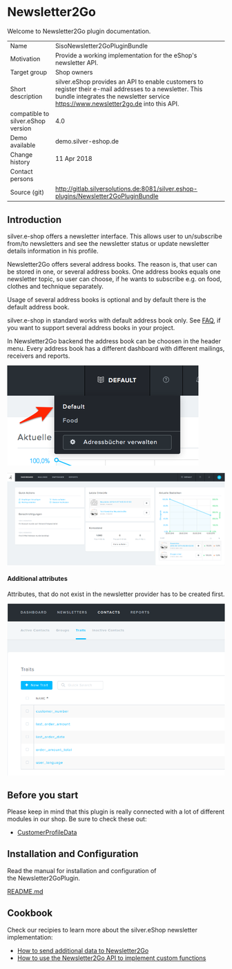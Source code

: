 # Newsletter2Go

Welcome to Newsletter2Go plugin documentation.

|||
|--- |--- |
|Name|SisoNewsletter2GoPluginBundle|
|Motivation|Provide a working implementation for the eShop's newsletter API.|
|Target group|Shop owners|
|Short description|silver.eShop provides an API to enable customers to register their e-mail addresses to a newsletter. This bundle integrates the newsletter service https://www.newsletter2go.de into this API.|
|compatible to silver.eShop version|4.0|
|Demo available|demo.silver-eshop.de|
|Change history|11 Apr 2018|
|Contact persons||
|Source (git)|http://gitlab.silversolutions.de:8081/silver.eshop-plugins/Newsletter2GoPluginBundle|

## Introduction

silver.e-shop offers a newsletter interface. This allows user to un/subscribe from/to newsletters and see the newsletter status or update newsletter details information in his profile.

Newsletter2Go offers several address books. The reason is, that user can be stored in one, or several address books. One address books equals one newsletter topic, so user can choose, if he wants to subscribe e.g. on food, clothes and technique separately.

Usage of several address books is optional and by default there is the default address book.

silver.e-shop in standard works with default address book only. See [FAQ](newsletter2go_faq.md), if you want to support several address books in your project.

In Newsletter2Go backend the address book can be choosen in the header menu. Every address book has a different dashboard with different mailings, receivers and reports.

![](../../img/newsletter2go_1.png)

![](../../img/newsletter2go_2.png)

#### Additional attributes

Attributes, that do not exist in the newsletter provider has to be created first.

![](../../img/newsletter2go_3.png)

## Before you start

Please keep in mind that this plugin is really connected with a lot of different modules in our shop. Be sure to check these out:

- [CustomerProfileData](../../customers/customers.md)

## Installation and Configuration

Read the manual for installation and configuration of the Newsletter2GoPlugin.

[README.md](http://gitlab.silversolutions.de:8081/silver.eshop-plugins/Newsletter2GoPluginBundle/blob/master/README.md)

## Cookbook

Check our recipies to learn more about the silver.eShop newsletter implementation:

- [How to send additional data to Newsletter2Go](newsletter2go_cookbook/how_to_send_additional_data_to_newsletter2go.md)
- [How to use the Newsletter2Go API to implement custom functions](newsletter2go_cookbook/how_to_use_the_newsletter2go_api_to_implement_custom_functions.md)
